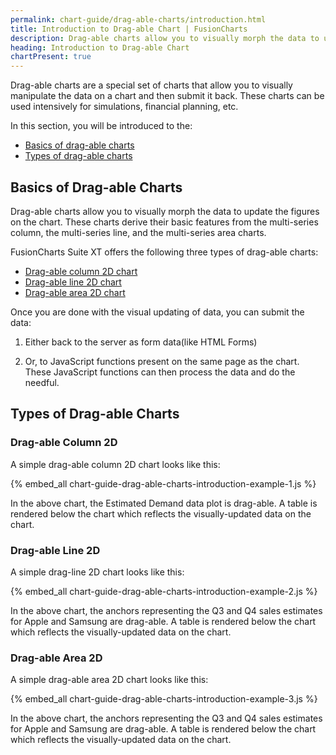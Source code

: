 ```yaml
---
permalink: chart-guide/drag-able-charts/introduction.html
title: Introduction to Drag-able Chart | FusionCharts
description: Drag-able charts allow you to visually morph the data to update the figures on the chart. These charts derive their basic features from the multi-series column, the multi-series line, and the multi-series area charts.
heading: Introduction to Drag-able Chart
chartPresent: true
---
```


Drag-able charts are a special set of charts that allow you to visually manipulate the data on a chart and then submit it back. These charts can be used intensively for simulations, financial planning, etc.

In this section, you will be introduced to the:

* <a href="{{ site.baseurl }}chart-guide/drag-able-charts/introduction.html#basics-of-drag-able-charts">Basics of drag-able charts</a>
* <a href="{{ site.baseurl }}chart-guide/drag-able-charts/introduction.html#types-of-drag-able-charts">Types of drag-able charts</a>

## Basics of Drag-able Charts

Drag-able charts allow you to visually morph the data to update the figures on the chart. These charts derive their basic features from the multi-series column, the multi-series line, and the multi-series area charts.

FusionCharts Suite XT offers the following three types of drag-able charts:

* <a href="{{ site.baseurl }}chart-guide/drag-able-charts/introduction.html#drag-able-column-2d">Drag-able column 2D chart</a>
* <a href="{{ site.baseurl }}chart-guide/drag-able-charts/introduction.html#drag-able-line-2d">Drag-able line 2D chart</a>
* <a href="{{ site.baseurl }}chart-guide/drag-able-charts/introduction.html#drag-able-area-2d">Drag-able area 2D chart</a>

Once you are done with the visual updating of data, you can submit the data:

1. Either back to the server as form data(like HTML Forms)

2. Or, to JavaScript functions present on the same page as the chart. These JavaScript functions can then process the data and do the needful.

## Types of Drag-able Charts

### Drag-able Column 2D

A simple drag-able column 2D chart looks like this:

{% embed_all chart-guide-drag-able-charts-introduction-example-1.js %}

In the above chart, the Estimated Demand data plot is drag-able. A table is rendered below the chart which reflects the visually-updated data on the chart.

### Drag-able Line 2D

A simple drag-line 2D chart looks like this:

{% embed_all chart-guide-drag-able-charts-introduction-example-2.js %}

In the above chart, the anchors representing the Q3 and Q4 sales estimates for Apple and Samsung are drag-able. A table is rendered below the chart which reflects the visually-updated data on the chart.

### Drag-able Area 2D

A simple drag-able area 2D chart looks like this:

{% embed_all chart-guide-drag-able-charts-introduction-example-3.js %}

In the above chart, the anchors representing the Q3 and Q4 sales estimates for Apple and Samsung are drag-able. A table is rendered below the chart which reflects the visually-updated data on the chart.